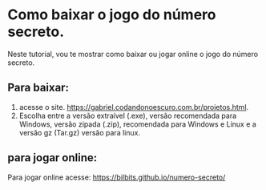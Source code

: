 # Como baixar o jogo do número secreto.
Neste tutorial, vou te mostrar como baixar ou jogar online o jogo do número secreto.
## Para baixar:
1. acesse o site.
https://gabriel.codandonoescuro.com.br/projetos.html.
2. Escolha entre a versão extraível (.exe), versão recomendada para Windows, versão zipada (.zip), recomendada para Windows e Linux e a versão gz (Tar.gz) versão para linux.
## para jogar online:
Para jogar online acesse:
https://bilbits.github.io/numero-secreto/